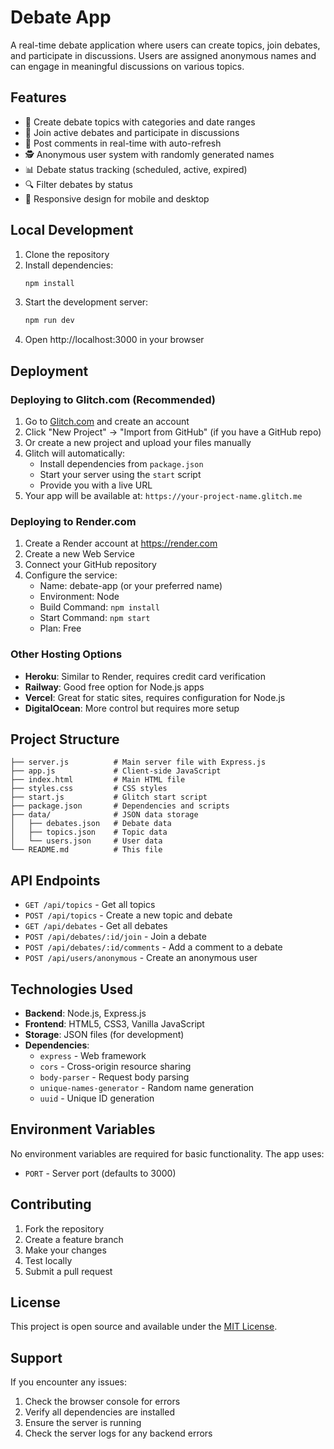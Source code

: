 # Debate App

A real-time debate application where users can create topics, join debates, and participate in discussions. Users are assigned anonymous names and can engage in meaningful discussions on various topics.

## Features

- 🎯 Create debate topics with categories and date ranges
- 👥 Join active debates and participate in discussions
- 💬 Post comments in real-time with auto-refresh
- 🕵️ Anonymous user system with randomly generated names
- 📊 Debate status tracking (scheduled, active, expired)
- 🔍 Filter debates by status
- 📱 Responsive design for mobile and desktop

## Local Development

1. Clone the repository
2. Install dependencies:
   ```bash
   npm install
   ```
3. Start the development server:
   ```bash
   npm run dev
   ```
4. Open http://localhost:3000 in your browser

## Deployment

### Deploying to Glitch.com (Recommended)

1. Go to [Glitch.com](https://glitch.com) and create an account
2. Click "New Project" → "Import from GitHub" (if you have a GitHub repo)
3. Or create a new project and upload your files manually
4. Glitch will automatically:
   - Install dependencies from `package.json`
   - Start your server using the `start` script
   - Provide you with a live URL
5. Your app will be available at: `https://your-project-name.glitch.me`

### Deploying to Render.com

1. Create a Render account at https://render.com
2. Create a new Web Service
3. Connect your GitHub repository
4. Configure the service:
   - Name: debate-app (or your preferred name)
   - Environment: Node
   - Build Command: `npm install`
   - Start Command: `npm start`
   - Plan: Free

### Other Hosting Options

- **Heroku**: Similar to Render, requires credit card verification
- **Railway**: Good free option for Node.js apps
- **Vercel**: Great for static sites, requires configuration for Node.js
- **DigitalOcean**: More control but requires more setup

## Project Structure

```
├── server.js          # Main server file with Express.js
├── app.js             # Client-side JavaScript
├── index.html         # Main HTML file
├── styles.css         # CSS styles
├── start.js           # Glitch start script
├── package.json       # Dependencies and scripts
├── data/              # JSON data storage
│   ├── debates.json   # Debate data
│   ├── topics.json    # Topic data
│   └── users.json     # User data
└── README.md          # This file
```

## API Endpoints

- `GET /api/topics` - Get all topics
- `POST /api/topics` - Create a new topic and debate
- `GET /api/debates` - Get all debates
- `POST /api/debates/:id/join` - Join a debate
- `POST /api/debates/:id/comments` - Add a comment to a debate
- `POST /api/users/anonymous` - Create an anonymous user

## Technologies Used

- **Backend**: Node.js, Express.js
- **Frontend**: HTML5, CSS3, Vanilla JavaScript
- **Storage**: JSON files (for development)
- **Dependencies**: 
  - `express` - Web framework
  - `cors` - Cross-origin resource sharing
  - `body-parser` - Request body parsing
  - `unique-names-generator` - Random name generation
  - `uuid` - Unique ID generation

## Environment Variables

No environment variables are required for basic functionality. The app uses:
- `PORT` - Server port (defaults to 3000)

## Contributing

1. Fork the repository
2. Create a feature branch
3. Make your changes
4. Test locally
5. Submit a pull request

## License

This project is open source and available under the [MIT License](LICENSE).

## Support

If you encounter any issues:
1. Check the browser console for errors
2. Verify all dependencies are installed
3. Ensure the server is running
4. Check the server logs for any backend errors 